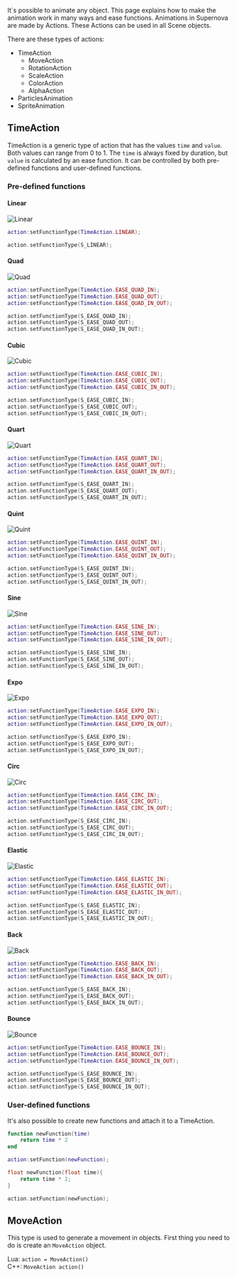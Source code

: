 It`s possible to animate any object. This page explains how to make the animation work in many ways and ease functions. Animations in Supernova are made by Actions. These Actions can be used in all Scene objects.

There are these types of actions:

* TimeAction
    * MoveAction
    * RotationAction
    * ScaleAction
    * ColorAction
    * AlphaAction
* ParticlesAnimation
* SpriteAnimation

## TimeAction

TimeAction is a generic type of action that has the values ```time``` and ```value```. Both values can range from 0 to 1. The ```time``` is always fixed by duration, but ```value``` is calculated by an ease function. It can be controlled by both pre-defined functions and user-defined functions.

### Pre-defined functions

#### Linear
![Linear](../images/ease/linear.png)
``` lua
action:setFunctionType(TimeAction.LINEAR);
```
``` c++
action.setFunctionType(S_LINEAR);
```
#### Quad
![Quad](../images/ease/easeQuad.png)
``` lua
action:setFunctionType(TimeAction.EASE_QUAD_IN);
action:setFunctionType(TimeAction.EASE_QUAD_OUT);
action:setFunctionType(TimeAction.EASE_QUAD_IN_OUT);
```
``` c++
action.setFunctionType(S_EASE_QUAD_IN);
action.setFunctionType(S_EASE_QUAD_OUT);
action.setFunctionType(S_EASE_QUAD_IN_OUT);
```
#### Cubic
![Cubic](../images/ease/easeCubic.png)
``` lua
action:setFunctionType(TimeAction.EASE_CUBIC_IN);
action:setFunctionType(TimeAction.EASE_CUBIC_OUT);
action:setFunctionType(TimeAction.EASE_CUBIC_IN_OUT);
```
``` c++
action.setFunctionType(S_EASE_CUBIC_IN);
action.setFunctionType(S_EASE_CUBIC_OUT);
action.setFunctionType(S_EASE_CUBIC_IN_OUT);
```
#### Quart
![Quart](../images/ease/easeQuart.png)
``` lua
action:setFunctionType(TimeAction.EASE_QUART_IN);
action:setFunctionType(TimeAction.EASE_QUART_OUT);
action:setFunctionType(TimeAction.EASE_QUART_IN_OUT);
```
``` c++
action.setFunctionType(S_EASE_QUART_IN);
action.setFunctionType(S_EASE_QUART_OUT);
action.setFunctionType(S_EASE_QUART_IN_OUT);
```
#### Quint
![Quint](../images/ease/easeQuint.png)
``` lua
action:setFunctionType(TimeAction.EASE_QUINT_IN);
action:setFunctionType(TimeAction.EASE_QUINT_OUT);
action:setFunctionType(TimeAction.EASE_QUINT_IN_OUT);
```
``` c++
action.setFunctionType(S_EASE_QUINT_IN);
action.setFunctionType(S_EASE_QUINT_OUT);
action.setFunctionType(S_EASE_QUINT_IN_OUT);
```
#### Sine
![Sine](../images/ease/easeSine.png)
``` lua
action:setFunctionType(TimeAction.EASE_SINE_IN);
action:setFunctionType(TimeAction.EASE_SINE_OUT);
action:setFunctionType(TimeAction.EASE_SINE_IN_OUT);
```
``` c++
action.setFunctionType(S_EASE_SINE_IN);
action.setFunctionType(S_EASE_SINE_OUT);
action.setFunctionType(S_EASE_SINE_IN_OUT);
```
#### Expo
![Expo](../images/ease/easeExpo.png)
``` lua
action:setFunctionType(TimeAction.EASE_EXPO_IN);
action:setFunctionType(TimeAction.EASE_EXPO_OUT);
action:setFunctionType(TimeAction.EASE_EXPO_IN_OUT);
```
``` c++
action.setFunctionType(S_EASE_EXPO_IN);
action.setFunctionType(S_EASE_EXPO_OUT);
action.setFunctionType(S_EASE_EXPO_IN_OUT);
```
#### Circ
![Circ](../images/ease/easeCirc.png)
``` lua
action:setFunctionType(TimeAction.EASE_CIRC_IN);
action:setFunctionType(TimeAction.EASE_CIRC_OUT);
action:setFunctionType(TimeAction.EASE_CIRC_IN_OUT);
```
``` c++
action.setFunctionType(S_EASE_CIRC_IN);
action.setFunctionType(S_EASE_CIRC_OUT);
action.setFunctionType(S_EASE_CIRC_IN_OUT);
```
#### Elastic
![Elastic](../images/ease/easeElastic.png)
``` lua
action:setFunctionType(TimeAction.EASE_ELASTIC_IN);
action:setFunctionType(TimeAction.EASE_ELASTIC_OUT);
action:setFunctionType(TimeAction.EASE_ELASTIC_IN_OUT);
```
``` c++
action.setFunctionType(S_EASE_ELASTIC_IN);
action.setFunctionType(S_EASE_ELASTIC_OUT);
action.setFunctionType(S_EASE_ELASTIC_IN_OUT);
```
#### Back
![Back](../images/ease/easeBack.png)
``` lua
action:setFunctionType(TimeAction.EASE_BACK_IN);
action:setFunctionType(TimeAction.EASE_BACK_OUT);
action:setFunctionType(TimeAction.EASE_BACK_IN_OUT);
```
``` c++
action.setFunctionType(S_EASE_BACK_IN);
action.setFunctionType(S_EASE_BACK_OUT);
action.setFunctionType(S_EASE_BACK_IN_OUT);
```
#### Bounce
![Bounce](../images/ease/easeBounce.png)
``` lua
action:setFunctionType(TimeAction.EASE_BOUNCE_IN);
action:setFunctionType(TimeAction.EASE_BOUNCE_OUT);
action:setFunctionType(TimeAction.EASE_BOUNCE_IN_OUT);
```
``` c++
action.setFunctionType(S_EASE_BOUNCE_IN);
action.setFunctionType(S_EASE_BOUNCE_OUT);
action.setFunctionType(S_EASE_BOUNCE_IN_OUT);
```

### User-defined functions

It's also possible to create new functions and attach it to a TimeAction.

``` lua
function newFunction(time)
    return time * 2
end

action:setFunction(newFunction);
```
``` c++
float newFunction(float time){
    return time * 2;
}

action.setFunction(newFunction);
```


## MoveAction

This type is used to generate a movement in objects. First thing you need to do is create an ```MoveAction``` object.

Lua: ```action = MoveAction()```  
C++: ```MoveAction action()```